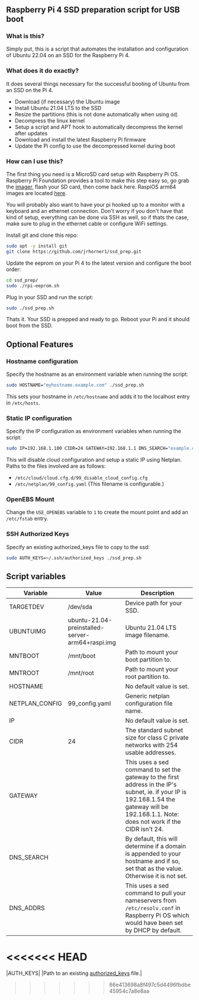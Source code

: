 #  

## Raspberry Pi 4 SSD preparation script for USB boot  

### What is this?  

Simply put, this is a script that automates the installation and configuration of Ubuntu 22.04 on an SSD for the Raspberry Pi 4.  

### What does it do exactly?  

It does several things necessary for the successful booting of Ubuntu from an SSD on the Pi 4.

* Download (if necessary) the Ubuntu image
* Install Ubuntu 21.04 LTS to the SSD
* Resize the partitions (this is not done automatically when using `dd`)
* Decompress the linux kernel
* Setup a script and APT hook to automatically decompress the kernel after updates
* Download and install the latest Raspberry Pi firmware
* Update the Pi config to use the decompressed kernel during boot

### How can I use this?  

The first thing you need is a MicroSD card setup with Raspberry Pi OS. Raspberry Pi Foundation provides a tool to make this step easy so, go grab the [imager](https://downloads.raspberrypi.org/imager/), flash your SD card, then come back here. RaspiOS arm64 images are located [here](https://downloads.raspberrypi.org/raspios_lite_arm64/images/).

You will probably also want to have your pi hooked up to a monitor with a keyboard and an ethernet connection. Don't worry if you don't have that kind of setup, everything can be done via SSH as well, so if thats the case, make sure to plug in the ethernet cable or configure WiFi settings.

Install git and clone this repo:

```bash
sudo apt -y install git
git clone https://github.com/jrhorner1/ssd_prep.git
```

Update the eeprom on your Pi 4 to the latest version and configure the boot order:

```bash
cd ssd_prep/
sudo ./rpi-eeprom.sh
```

Plug in your SSD and run the script:

```bash
sudo ./ssd_prep.sh
```

Thats it. Your SSD is prepped and ready to go. Reboot your Pi and it should boot from the SSD.  

## Optional Features

### Hostname configuration

Specify the hostname as an environment variable when running the script:

```bash
sudo HOSTNAME="myhostname.example.com" ./ssd_prep.sh
```

This sets your hostname in `/etc/hostname` and adds it to the localhost entry in `/etc/hosts`.

### Static IP configuration

Specify the IP configuration as environment variables when running the script:

```bash
sudo IP=192.168.1.100 CIDR=24 GATEWAY=192.168.1.1 DNS_SEARCH="example.com" DNS_ADDRS="1.1.1.1, 1.0.0.1" ./ssd_prep.sh
```

This will disable cloud configuration and setup a static IP using Netplan. Paths to the files involved are as follows:

* `/etc/cloud/cloud.cfg.d/99_disable_cloud_config.cfg`
* `/etc/netplan/99_config.yaml` (This filename is configurable.)

### OpenEBS Mount

Change the `USE_OPENEBS` variable to `1` to create the mount point and add an `/etc/fstab` entry.  

### SSH Authorized Keys

Specify an existing authorized_keys file to copy to the ssd:

```bash
sudo AUTH_KEYS=~/.ssh/authorized_keys ./ssd_prep.sh
```

## Script variables

|Variable|Value|Description|
|---|---|---|
|TARGETDEV|/dev/sda|Device path for your SSD.|
|UBUNTUIMG|ubuntu-21.04-preinstalled-server-arm64+raspi.img|Ubuntu 21.04 LTS image filename.|
|MNTBOOT|/mnt/boot|Path to mount your boot partition to.|
|MNTROOT|/mnt/root|Path to mount your root partition to.|
|HOSTNAME| |No default value is set.|
|NETPLAN_CONFIG|99_config.yaml|Generic netplan configuration file name.|
|IP| |No default value is set.| 
|CIDR|24|The standard subnet size for class C private networks with 254 usable addresses.|
|GATEWAY| |This uses a sed command to set the gateway to the first address in the IP's subnet, ie. if your IP is 192.168.1.54 the gateway will be 192.168.1.1. Note: does not work if the CIDR isn't 24.|
|DNS_SEARCH| |By default, this will determine if a domain is appended to your hostname and if so, set that as the value. Otherwise it is not set.|
|DNS_ADDRS| |This uses a sed command to pull your nameservers from `/etc/resolv.conf` in Raspberry Pi OS which would have been set by DHCP by default.|
<<<<<<< HEAD
=======
|AUTH_KEYS| |Path to an existing [authorized_keys](https://www.ssh.com/academy/ssh/authorized-key) file.|

>>>>>>> 66e413698a8f497c5d4496fbdbe45954c7a8e8aa
